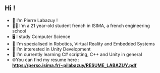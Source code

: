 ## Hi !
- 👋 I’m Pierre Labazuy !
- 👨‍🎓 I'm a 21 year-old student french in ISIMA, a french engineering school
- 🖥️ I study Computer Science
- 🤖 I'm specialised in Robotics, Virtual Reality and Embedded Systems
- 👀 I’m interested in Unity Development
- 🌱 I’m currently learning C# scripting, C++ and Unity in general
- 🌐You can find my resume here :
**https://perso.isima.fr/~pilabazuy/RESUME_LABAZUY.pdf**
<!---
PietroLabazuini/PietroLabazuini is a ✨ special ✨ repository because its `README.md` (this file) appears on your GitHub profile.
You can click the Preview link to take a look at your changes.
--->
